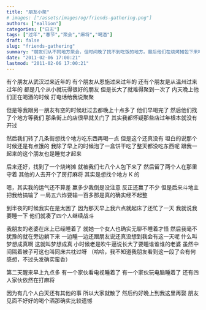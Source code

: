 ```yaml
---
title: "朋友小聚"
# images: ["/assets/images/og/friends-gathering.png"]
authors: ["eallion"]
categories: ["日志"]
tags: ["过年","春节","聚会","麻将","喝酒"]
draft: false
slug: "friends-gathering"
summary: "朋友们从不同地方聚会，但时间晚了找不到吃饭的地方。最后他们在烧烤摊包下来吃饭，然后打牌、喝酒。作者困了就睡觉，和朋友开玩笑说小时候梦想成真了。第二天早上有人还在打牌，大家散去约好晚上再见面。"
date: "2011-02-06 17:00:21"
lastmod: "2011-02-06 17:00:21"
---
```


有个朋友从武汉过来近年的
有个朋友从恩施过来过年的
还有个朋友是从温州过来过年的
都是几个从小就玩得很好的朋友
但是长大了就难得聚到一次了
内天晚上他们正在喝酒的时候
打电话给我说聚聚

但是等我跟另一朋友有空的时候赶过去都晚上十点多了
他们早喝完了
然后他们找了个地方等我们
那条街上的店很早就关门了
其实我都怀疑那些店过年根本就没有开过

然后我们转了几条街想找个地方吃东西再喝一点
但是这个还真没有
坦白的说那个时候还是有点饿的
我除了早上的时候泡了一盒饼干吃了整天都没吃东西呢
跟我一起来的这个朋友也是睡觉才起来

后来还好，找到了一个烧烤摊
就被我们七八个人包下来了
然后留了两个人在那里守着
其他的人去开个了房打麻将
其实是想找个地方 K 的

嗯，其实我的运气还不算差
赢多少我倒是没注意
反正还赢了不少
但是后来斗地主把我给搞输了
一局五六炸要输一百多那是真的确实经不起整

到半夜的时候我实在是太困了
因为那天早上我六点就起床了还忙了一天
我就说我要睡一下
他们就凑了四个人继续战斗

我朋友的老婆在床上已经睡着了
就她一个女人也确实无聊不睡着才怪
然后我毫不犹豫的就在旁边躺下来
一边睡一边还跟朋友说还真没想到我会有这一天呢
什么叫梦想成真啊
这就叫梦想成真
小时候老是吹牛逼说长大了要睡谁谁谁的老婆
虽然中间隔着被子可这也叫同床共枕过呀
（哈哈，我不知道我朋友看到这一段了会有何感想，不过头发确实蛮香）

第二天醒来早上九点多
有一个家伙看电视睡着了
有一个家伙玩电脑睡着了
还有四人家伙依然在打麻将

因为有几个人白天还有其他的事
所以大家就散了
然后约好晚上到我这里再娶
朋友见面不好好的喝个酒那确实比较遗憾
